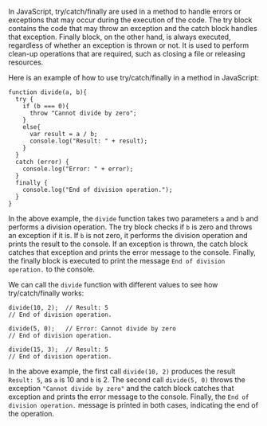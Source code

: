In JavaScript, try/catch/finally are used in a method to handle errors or exceptions that may occur during the execution of the code. The try block contains the code that may throw an exception and the catch block handles that exception. Finally block, on the other hand, is always executed, regardless of whether an exception is thrown or not. It is used to perform clean-up operations that are required, such as closing a file or releasing resources.

Here is an example of how to use try/catch/finally in a method in JavaScript:

```
function divide(a, b){
  try {
    if (b === 0){
      throw "Cannot divide by zero";
    }
    else{
      var result = a / b;
      console.log("Result: " + result);
    }
  }
  catch (error) {
    console.log("Error: " + error);
  }
  finally {
    console.log("End of division operation.");
  }
}
```

In the above example, the `divide` function takes two parameters `a` and `b` and performs a division operation. The try block checks if `b` is zero and throws an exception if it is. If `b` is not zero, it performs the division operation and prints the result to the console. If an exception is thrown, the catch block catches that exception and prints the error message to the console. Finally, the finally block is executed to print the message `End of division operation.` to the console.

We can call the `divide` function with different values to see how try/catch/finally works:

```
divide(10, 2);  // Result: 5
// End of division operation.

divide(5, 0);   // Error: Cannot divide by zero
// End of division operation.

divide(15, 3);  // Result: 5
// End of division operation.
```

In the above example, the first call `divide(10, 2)` produces the result `Result: 5`, as `a` is 10 and `b` is 2. The second call `divide(5, 0)` throws the exception `"Cannot divide by zero"` and the catch block catches that exception and prints the error message to the console. Finally, the `End of division operation.` message is printed in both cases, indicating the end of the operation.